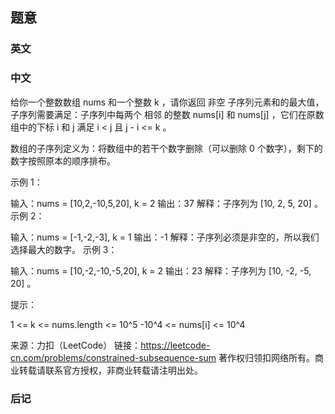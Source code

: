 ## 题意

### 英文

### 中文

给你一个整数数组 nums 和一个整数 k ，请你返回 非空 子序列元素和的最大值，子序列需要满足：子序列中每两个 相邻 的整数 nums[i] 和 nums[j] ，它们在原数组中的下标 i 和 j 满足 i < j 且 j - i <= k 。

数组的子序列定义为：将数组中的若干个数字删除（可以删除 0 个数字），剩下的数字按照原本的顺序排布。

 

示例 1：

输入：nums = [10,2,-10,5,20], k = 2
输出：37
解释：子序列为 [10, 2, 5, 20] 。
示例 2：

输入：nums = [-1,-2,-3], k = 1
输出：-1
解释：子序列必须是非空的，所以我们选择最大的数字。
示例 3：

输入：nums = [10,-2,-10,-5,20], k = 2
输出：23
解释：子序列为 [10, -2, -5, 20] 。


提示：

1 <= k <= nums.length <= 10^5
-10^4 <= nums[i] <= 10^4

来源：力扣（LeetCode）
链接：https://leetcode-cn.com/problems/constrained-subsequence-sum
著作权归领扣网络所有。商业转载请联系官方授权，非商业转载请注明出处。

### 后记